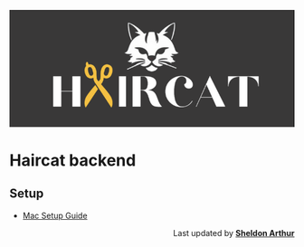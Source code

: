 <p align="center">
  <img src="./docs/assets/haircat.png" alt="Haircat Logo">
</p>

# Haircat backend

## Setup

-   [Mac Setup Guide](/docs/setup/mac_setup.md)

<p align="right">Last updated by <a href="https://github.com/cup-noodlehS"><b>Sheldon Arthur</b></a></p>
